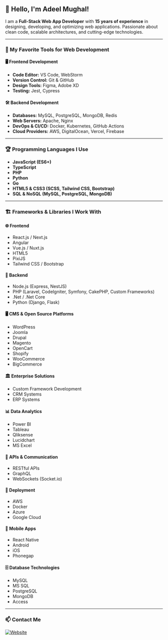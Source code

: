 ## 👋 Hello, I'm Adeel Mughal!

I am a **Full-Stack Web App Developer** with **15 years of experience** in designing, developing, and optimizing web applications. Passionate about clean code, scalable architectures, and cutting-edge technologies.

---

### 🚀 My Favorite Tools for Web Development

#### 🖥️ **Frontend Development**
- **Code Editor:** VS Code, WebStorm
- **Version Control:** Git & GitHub
- **Design Tools:** Figma, Adobe XD
- **Testing:** Jest, Cypress

#### 🛠️ **Backend Development**
- **Databases:** MySQL, PostgreSQL, MongoDB, Redis
- **Web Servers:** Apache, Nginx
- **DevOps & CI/CD:** Docker, Kubernetes, GitHub Actions
- **Cloud Providers:** AWS, DigitalOcean, Vercel, Firebase

---

### 🏆 Programming Languages I Use
- **JavaScript (ES6+)**
- **TypeScript**
- **PHP**
- **Python**
- **Go**
- **HTML5 & CSS3 (SCSS, Tailwind CSS, Bootstrap)**
- **SQL & NoSQL (MySQL, PostgreSQL, MongoDB)**

---

### 🏗️ Frameworks & Libraries I Work With

#### 🌐 **Frontend**
- React.js / Next.js
- Angular
- Vue.js / Nuxt.js
- HTML5
- PixiJS
- Tailwind CSS / Bootstrap

#### 🏢 **Backend**
- Node.js (Express, NestJS)
- PHP (Laravel, CodeIgniter, Symfony, CakePHP, Custom Frameworks)
- .Net / .Net Core
- Python (Django, Flask)

#### 🖥️ **CMS & Open Source Platforms**
- WordPress
- Joomla
- Drupal
- Magento
- OpenCart
- Shopify
- WooCommerce
- BigCommerce

#### 🏛 **Enterprise Solutions**
- Custom Framework Development
- CRM Systems
- ERP Systems

#### 📊 **Data Analytics**
- Power BI
- Tableau
- Qliksense
- Lucidchart
- MS Excel

#### 📡 **APIs & Communication**
- RESTful APIs
- GraphQL
- WebSockets (Socket.io)

#### 🚀 **Deployment**
- AWS
- Docker
- Azure
- Google Cloud

#### 📱 **Mobile Apps**
- React Native
- Android
- iOS
- Phonegap

#### 🗄 **Database Technologies**
- MySQL
- MS SQL
- PostgreSQL
- MongoDB
- Access

---

### 📫 Contact Me
[![Website](https://img.shields.io/badge/My%20Website-adeelmughal.com-blue?style=flat&logo=Google%20Chrome)](https://adeelmughal.com)
